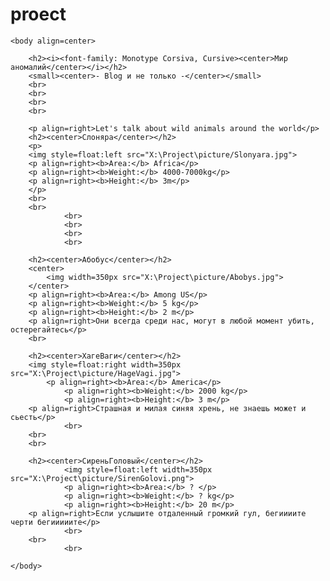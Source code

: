 # proect
<!DOCTYPE html>
<html>
	<head>
		<title>В мире животных Blog</title>
		<meta charset="utf-8">
	</head>
	
	<body align=center>
		
		<h2><i><font-family: Monotype Corsiva, Cursive><center>Мир аномалий</center></i></h2>
		<small><center>- Blog и не только -</center></small>
		<br>
		<br>
		<br>
		<br>

		<p align=right>Let's talk about wild animals around the world</p>
		<h2><center>Слоняра</center></h2>
		<p>		
		<img style=float:left src="X:\Project\picture/Slonyara.jpg">
		<p align=right><b>Area:</b> Africa</p>
		<p align=right><b>Weight:</b> 4000-7000kg</p>
		<p align=right><b>Height:</b> 3m</p>
		</p>
		<br>
		<br>
                <br>
                <br>
                <br>
                <br>

		<h2><center>Абобус</center></h2>
		<center>
			<img width=350px src="X:\Project\picture/Abobys.jpg">
		</center>
		<p align=right><b>Area:</b> Among US</p>
		<p align=right><b>Weight:</b> 5 kg</p>
		<p align=right><b>Height:</b> 2 m</p>
		<p align=right>Они всегда среди нас, могут в любой момент убить, остерегайтесь</p>
		<br>
	
		<h2><center>ХагеВаги</center></h2>  
		<img style=float:right width=350px src="X:\Project\picture/HageVagi.jpg">
      		<p align=right><b>Area:</b> America</p>
                <p align=right><b>Weight:</b> 2000 kg</p>
                <p align=right><b>Height:</b> 3 m</p>
		<p align=right>Страшная и милая синяя хрень, не знаешь может и сьесть</p>
                <br>
		<br>
		<br>

		<h2><center>СиреньГоловый</center></h2>
                <img style=float:left width=350px src="X:\Project\picture/SirenGolovi.png">
                <p align=right><b>Area:</b> ? </p>
                <p align=right><b>Weight:</b> ? kg</p>
                <p align=right><b>Height:</b> 20 m</p>
		<p align=right>Если услышите отдаленный громкий гул, бегиииите черти бегииииите</p>
                <br>
		<br>
                <br>
                
	</body>
</html>

